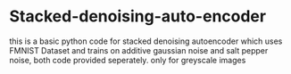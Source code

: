 # Stacked-denoising-auto-encoder
this is a basic python code for stacked denoising autoencoder which
uses FMNIST Dataset and trains on additive gaussian noise and salt pepper noise, both code provided seperately.
only for greyscale images
